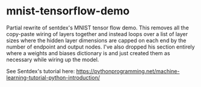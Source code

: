 # mnist-tensorflow-demo

Partial rewrite of sentdex's MNIST tensor flow demo. This removes all the copy-paste
wiring of layers together and instead loops over a list of layer sizes where
the hidden layer dimensions are capped on each end by the number of endpoint
and output nodes. I've also dropped his section entirely where a weights and
biases dictionary is and just created them as necessary while wiring up
the model.

See Sentdex's tutorial here:
https://pythonprogramming.net/machine-learning-tutorial-python-introduction/
